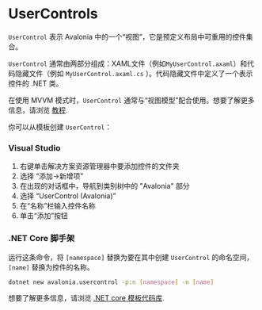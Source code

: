 # UserControls

`UserControl` 表示 Avalonia 中的一个“视图”，它是预定义布局中可重用的控件集合。

`UserControl` 通常由两部分组成：XAML文件（例如`MyUserControl.axaml`）和代码隐藏文件（例如 `MyUserControl.axaml.cs` ）。代码隐藏文件中定义了一个表示控件的 .NET 类。

在使用 MVVM 模式时，`UserControl` 通常与“视图模型”配合使用。想要了解更多信息，请浏览 [教程](../../tutorials/todo-list-app/).

你可以从模板创建 `UserControl`：

### Visual Studio <a id="visual-studio"></a>

1. 右键单击解决方案资源管理器中要添加控件的文件夹
2. 选择 “添加->新增项”
3. 在出现的对话框中，导航到类别树中的 "Avalonia" 部分
4. 选择 “UserControl \(Avalonia\)”
5. 在“名称”栏输入控件名称
6. 单击“添加”按钮

### .NET Core 脚手架 <a id="net-core-cli"></a>

运行这条命令，将 `[namespace]` 替换为要在其中创建 `UserControl` 的命名空间，`[name]` 替换为控件的名称。

```bash
dotnet new avalonia.usercontrol -p:n [namespace] -n [name]
```

想要了解更多信息，请浏览 [.NET core 模板代码库](https://github.com/AvaloniaUI/avalonia-dotnet-templates/).


